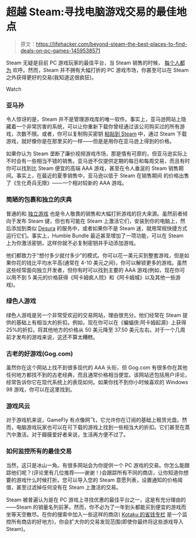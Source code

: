# 超越 Steam:寻找电脑游戏交易的最佳地点

> 原文：<https://lifehacker.com/beyond-steam-the-best-places-to-find-deals-on-pc-games-1459538571>

Steam 无疑是目前 PC 游戏玩家的最佳平台，当 Steam 销售的时候， [每个人都为](http://gaben.tv/) 欢呼。然而，Steam 并不拥有大幅打折的 PC 游戏市场，你甚至可以在 Steam 之外获得更好的交易(我知道这很疯狂)。

Watch

### 亚马孙

令人惊讶的是，Steam 并不是管理游戏库的唯一软件。事实上，亚马逊网站上隐藏着一个非常厉害的系统，可以让你重新下载你曾经通过该公司购买过的所有游戏，次数不限。或者，你可以复制购买密钥 [粘贴到 Steam](https://lifehacker.com/how-to-keep-your-overflowing-steam-library-neatly-organ-1352077149) 中，通过 Steam 下载游戏，就好像你是在那里买的一样——但是是用你在亚马逊上得到的价格。

如果你认为 Steam 垄断了廉价视频游戏市场，那是情有可原的，但亚马逊实际上不时会有一些相当不错的销售。亚马逊不仅提供定期的每日和每周交易，而且有时你可以找到比 Steam 便宜的高端 AAA 游戏，甚至在令人垂涎的 Steam 销售期间。事实上，在最近的夏季销售中，亚马逊以低于 Steam 在销售期间 的价格出售了《生化奇兵无限》——一个相对较新的 AAA 游戏。

### 简陋的包裹和独立的庆典

普通的和 [独立游戏](http://www.indiegala.com/) 也是令人敬畏的销售和大幅打折游戏的巨大来源。虽然前者倾向于发布 Steam 键，但也有可能在 Steam 上激活它们，安装到你的电脑上，然后添加到类似 [Desura](http://www.desura.com/) 的服务中，或者如果你不是 Steam 迷，就用常规快捷方式运行它们。事实上，Humble Bundle 最近甚至增加了一项功能，可以在 Steam 上为你激活密钥，这样你就不必复制密钥并手动添加游戏。

他们都致力于“想付多少就付多少”的模式。你可以花一美元买到整套游戏，但是如果你花的钱比平均水平高(通常在 4-10 美元之间)，你可以解锁更多的游戏。虽然这些经常面向独立开发者，但你有时可以找到主要的 AAA 游戏(例如，现在你可以用不到 5 美元的价格获得《阿卡姆疯人院》和《阿卡姆城》以及其他一些游戏)。

### 绿色人游戏

绿色人游戏是另一个非常受欢迎的交易网站，理由很充分。他们经常在 Steam 提供的基础上有相当大的折扣。例如，现在你可以在《蝙蝠侠:阿卡姆起源》上获得 25%的折扣，将其他地方的价格从 50 美元降至 37.50 美元左右。对于一个几周前才发布的游戏来说，这还不算太糟糕。

### 古老的好游戏(Gog.com)

虽然你在这个网站上找不到很多现代的 AAA 头衔，但 Gog.com 有很多你在其他任何地方都找不到的古老经典，而且通常价格相当便宜。该网站还包括用户评论，经常告诉你它在现代系统上的表现如何。如果你找不到你小时候喜欢的 Windows 98 游戏，你可以在这里找到。

### 游戏风云

对于游戏机来说，GameFly 有点像网飞，它允许你在订阅的基础上租赁光盘。然而，电脑游戏玩家也可以在可下载的游戏上找到一些相当大的折扣。它们甚至在蒸汽中激活。对于瓣膜爱好者来说，生活再方便不过了。

### 如何监控所有的最佳交易

当然，这只是冰山一角。有很多网站会为你提供一个 PC 游戏的交易。你怎么能跟踪他们呢？(评论里有几位推荐——谢谢！)会跟踪所有不同的商店，让你知道你想要的游戏什么时候打折。您可以导入您的 Steam 意愿列表，设置通知的价格阈值，甚至过滤掉任何没有在 Steam 上激活的交易。

Steam 被普遍认为是在 PC 游戏上寻找优惠的最佳平台之一，这是有充分理由的——Steam 的销量名列前茅。然而，你不必为了一年到头都能买到便宜的游戏而坐等天空散尽。在你的搜索中加入一些这样的商店( [Kotaku 的省钱专栏](http://moneysaver.kinja.com/) 是一个监控所有商店的好地方)，你会扩大你的交易发现范围(即使你最终将这些游戏导入 Steam)。